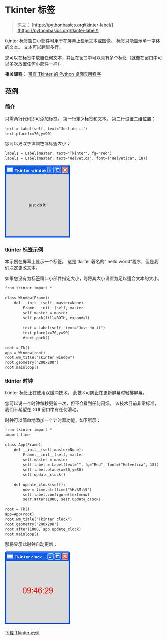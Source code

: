 # Tkinter 标签

> 原文： [https://pythonbasics.org/tkinter-label/](https://pythonbasics.org/tkinter-label/)

tkinter 标签窗口小部件可用于在屏幕上显示文本或图像。 标签只能显示单一字体的文本。 文本可以跨越多行。

您可以在标签中放置任何文本，并且在窗口中可以具有多个标签（就像在窗口中可以多次放置任何小部件一样）。

**相关课程：** [带有 Tkinter 的 Python 桌面应用程序](https://gum.co/ErLc)

## 范例

### 简介

只需两行代码即可添加标签。 第一行定义标签和文本。 第二行设置二维位置：

```
text = Label(self, text="Just do it")
text.place(x=70,y=90)

```

您可以更改字体颜色或标签大小：

```
label1 = Label(master, text="Tkinter", fg="red")
label1 = Label(master, text="Helvetica", font=("Helvetica", 18))

```

![tkinter label](img/de50db4d8c83ca3e879b7e5b6684a3bd.jpg)

### tkinter 标签示例

本示例在屏幕上显示一个标签。 这是 tkinter 著名的“ hello world”程序，但是我们决定更改文本。

如果您没有为标签窗口小部件指定大小，则将其大小设置为足以适合文本的大小。

```
from tkinter import *

class Window(Frame):
    def __init__(self, master=None):
        Frame.__init__(self, master)
        self.master = master
        self.pack(fill=BOTH, expand=1)

        text = Label(self, text="Just do it")
        text.place(x=70,y=90)
        #text.pack()

root = Tk()
app = Window(root)
root.wm_title("Tkinter window")
root.geometry("200x200")
root.mainloop()

```

### tkinter 时钟

tkinter 标签正在使用双缓冲技术。 此技术可防止在更新屏幕时轻拂屏幕。

您可以说一个时钟每秒更新一次，但不会看到任何闪烁。 该技术目前非常标准，我们不希望在 GUI 窗口中有任何滑动。

时钟可以简单地添加一个计时器功能，如下所示：

```
from tkinter import *
import time

class App(Frame):
    def __init__(self,master=None):
        Frame.__init__(self, master)
        self.master = master
        self.label = Label(text="", fg="Red", font=("Helvetica", 18))
        self.label.place(x=50,y=80)
        self.update_clock()

    def update_clock(self):
        now = time.strftime("%H:%M:%S")
        self.label.configure(text=now)
        self.after(1000, self.update_clock)

root = Tk()
app=App(root)
root.wm_title("Tkinter clock")
root.geometry("200x200")
root.after(1000, app.update_clock)
root.mainloop()

```

那将显示此时钟自动更新：

![tkinter clock](img/5db8ee11bbc4bf73c598c22f49d4ea4a.jpg)

[下载 Tkinter 示例](https://gum.co/ErLc)